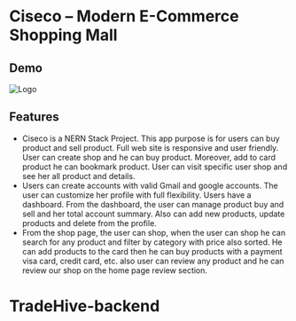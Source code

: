# Ciseco – Modern E-Commerce Shopping Mall

## Demo

![Logo](https://i.postimg.cc/cCx2vs1L/Capture.png)

## Features

- Ciseco is a NERN Stack Project. This app purpose is for users can buy product and sell product. Full web site is responsive and user friendly. User can create shop and he can buy product. Moreover, add to card product he can bookmark product. User can visit specific user shop and
  see her all product and details.
- Users can create accounts with valid Gmail and google accounts. The user can customize her
  profile with full flexibility. Users have a dashboard. From the dashboard, the user can manage product buy and sell and her total account summary. Also can add new products, update products
  and delete from the profile.
- From the shop page, the user can shop, when the user can shop he can search for any product and filter by category with price also sorted. He can add products to the card then he can buy products with a payment visa card, credit card, etc. also user can review any product and he can review our shop on the home page review section.
# TradeHive-backend
